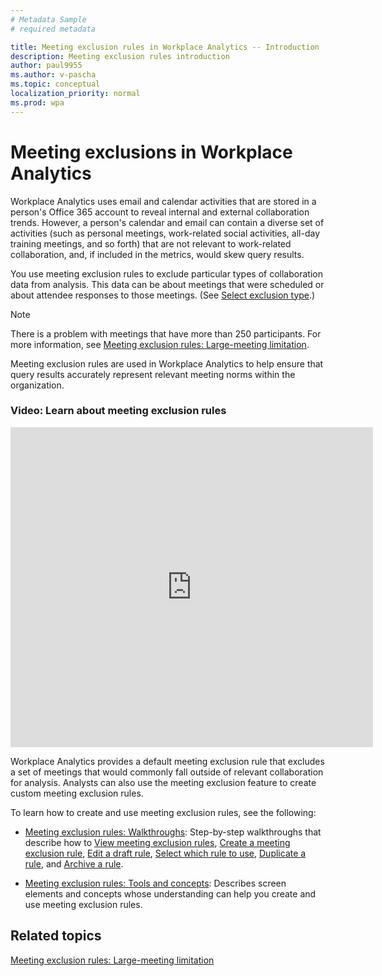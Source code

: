 ```yaml
---
# Metadata Sample
# required metadata

title: Meeting exclusion rules in Workplace Analytics -- Introduction
description: Meeting exclusion rules introduction    
author: paul9955
ms.author: v-pascha
ms.topic: conceptual
localization_priority: normal 
ms.prod: wpa
---
```


# Meeting exclusions in Workplace Analytics

Workplace Analytics uses email and calendar activities that are stored in a person's Office 365 account to reveal internal and external collaboration trends. However, a person's calendar and email can contain a diverse set of activities (such as personal meetings, work-related social activities, all-day training meetings, and so forth) that are not relevant to work-related collaboration, and, if included in the metrics, would skew query results.

You use meeting exclusion rules to exclude particular types of collaboration data from analysis. This data can be about meetings that were scheduled or about attendee responses to those meetings. (See [Select exclusion type](meeting-exclusion-concept.md#select-exclusion-type).)   

>[!Note] 
> There is a problem with meetings that have more than 250 participants. For more information, see [Meeting exclusion rules: Large-meeting limitation](meeting-exclusion-250.md).

Meeting exclusion rules are used in Workplace Analytics to help ensure that query results accurately represent relevant meeting norms within the organization. <!-- Organizations can also use these rules to promote privacy by excluding from analysis meetings that are of a sensitive nature.  -->

### Video: Learn about meeting exclusion rules

<!-- FOR THIS VIDEO LINK, VERIFY THE EMBED/SCREEN SETTINGS. 
WE USE THE FOLLOWING ONES IN OTHER PLACES: 

<iframe allowfullscreen="" mozallowfullscreen="" webkitallowfullscreen=""></iframe>
-->

<iframe src="https://player.vimeo.com/video/434889700" width="580" height="512" frameborder="0" allow="autoplay; fullscreen" allowfullscreen></iframe>

Workplace Analytics provides a default meeting exclusion rule that excludes a set of meetings that would commonly fall outside of relevant collaboration for analysis. Analysts can also use the meeting exclusion feature to create custom meeting exclusion rules. 

To learn how to create and use meeting exclusion rules, see the following:  

 * [Meeting exclusion rules: Walkthroughs](meeting-exclusion-rules.md): Step-by-step walkthroughs that describe how to 
[View meeting exclusion rules](meeting-exclusion-rules.md#view-meeting-exclusion-rules), 
[Create a meeting exclusion rule](meeting-exclusion-rules.md#create-a-meeting-exclusion-rule), 
[Edit a draft rule](meeting-exclusion-rules.md#edit-a-draft-rule), 
[Select which rule to use](meeting-exclusion-rules.md#select-which-rule-to-use), 
[Duplicate a rule](meeting-exclusion-rules.md#duplicate-a-rule), and 
[Archive a rule](meeting-exclusion-rules.md#archive-a-rule). 

 * [Meeting exclusion rules: Tools and concepts](meeting-exclusion-concept.md): Describes screen elements and concepts whose understanding can help you create and use meeting exclusion rules. 

## Related topics

[Meeting exclusion rules: Large-meeting limitation](meeting-exclusion-250.md)